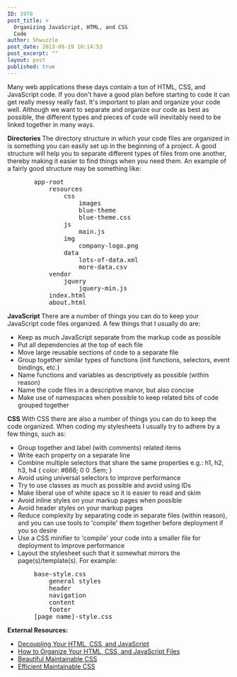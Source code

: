 ```yaml
---
ID: 1978
post_title: >
  Organizing JavaScript, HTML, and CSS
  Code
author: Shwuzzle
post_date: 2013-08-19 10:14:53
post_excerpt: ""
layout: post
published: true
---
```

Many web applications these days contain a ton of HTML, CSS, and JavaScript code. If you don't have a good plan before starting to code it can get really messy really fast. It's important to plan and organize your code well. Although we want to separate and organize our code as best as possible, the different types and pieces of code will inevitably need to be linked together in many ways.

<strong>Directories
</strong>The directory structure in which your code files are organized in is something you can easily set up in the beginning of a project. A good structure will help you to separate different types of files from one another, thereby making it easier to find things when you need them. An example of a fairly good structure may be something like:
<pre style="padding-left: 60px;">app-root
    resources
        css
            images
            blue-theme
            blue-theme.css
        js
            main.js
        img
            company-logo.png
        data
            lots-of-data.xml
            more-data.csv
    vendor
        jquery
            jquery-min.js
    index.html
    about.html</pre>
<strong>JavaScript
</strong>There are a number of things you can do to keep your JavaScript code files organized. A few things that I usually do are:
<ul>
	<li>Keep as much JavaScript separate from the markup code as possible</li>
	<li>Put all dependencies at the top of each file<strong></strong></li>
	<li>Move large reusable sections of code to a separate file</li>
	<li>Group together similar types of functions (init functions, selectors, event bindings, etc.)</li>
	<li>Name functions and variables as descriptively as possible (within reason)</li>
	<li>Name the code files in a descriptive manor, but also concise</li>
	<li>Make use of namespaces when possible to keep related bits of code grouped together</li>
</ul>
<strong>CSS</strong>
With CSS there are also a number of things you can do to keep the code organized. When coding my stylesheets I usually try to adhere by a few things, such as:
<ul>
	<li>Group together and label (with comments) related items</li>
	<li>Write each property on a separate line</li>
	<li>Combine multiple selectors that share the same properties
e.g.: h1, h2, h3, h4 { color: #666; 0 0 .5em; }</li>
	<li>Avoid using universal selectors to improve performance</li>
	<li>Try to use classes as much as possible and avoid using IDs</li>
	<li>Make liberal use of white space so it is easier to read and skim</li>
	<li>Avoid inline styles on your markup pages when possible</li>
	<li>Avoid header styles on your markup pages</li>
	<li>Reduce complexity by separating code in separate files (within reason), and you can use tools to 'compile' them together before deployment if you so desire</li>
	<li>Use a CSS minifier to 'compile' your code into a smaller file for deployment to improve performance</li>
	<li>Layout the stylesheet such that it somewhat mirrors the page(s)/template(s). For example:</li>
</ul>
<pre style="padding-left: 60px;">base-style.css
    general styles
    header
    navigation
    content
    footer
[page_name]-style.css</pre>
<strong>External Resources:</strong>
<ul>
	<li><a href="http://philipwalton.com/articles/decoupling-html-css-and-javascript/">Decoupling Your HTML, CSS, and JavaScript</a></li>
	<li><a href="http://appcropolis.com/blog/web-technology/organize-html-css-javascript-files/">How to Organize Your HTML, CSS, and JavaScript Files</a></li>
	<li><a href="http://www.slideshare.net/lachlanhardy/beautiful-maintainable-css">Beautiful Maintainable CSS</a></li>
	<li><a href="http://www.slideshare.net/maxdesign/efficient-maintainable-css-presentation">Efficient Maintainable CSS</a></li>
</ul>
